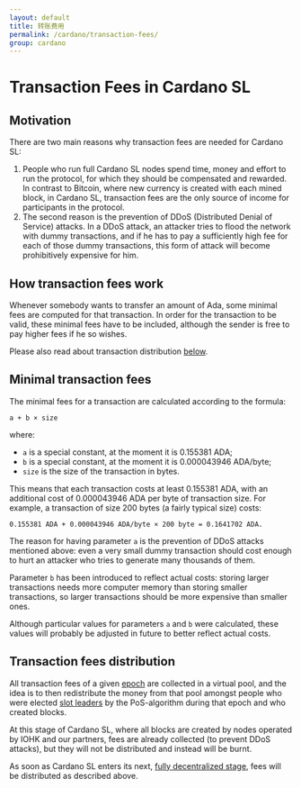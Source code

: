```yaml
---
layout: default
title: 转账费用
permalink: /cardano/transaction-fees/
group: cardano
---
```


# Transaction Fees in Cardano SL

## Motivation

There are two main reasons why transaction fees are needed for Cardano SL:

1.  People who run full Cardano SL nodes spend time, money and effort to run the protocol, for which they should
    be compensated and rewarded. In contrast to Bitcoin, where new currency is created with each mined block,
    in Cardano SL, transaction fees are the only source of income for participants in the protocol.
2.  The second reason is the prevention of DDoS (Distributed Denial of Service) attacks. In a DDoS attack, an attacker
    tries to flood the network with dummy transactions, and if he has to pay a sufficiently high fee for each of those
    dummy transactions, this form of attack will become prohibitively expensive for him.

## How transaction fees work

Whenever somebody wants to transfer an amount of Ada, some minimal fees are computed for that transaction. In order for
the transaction to be valid, these minimal fees have to be included, although the sender is free to pay higher fees if
he so wishes.

Please also read about transaction distribution [below](#transaction-fees-distribution).

## Minimal transaction fees

The minimal fees for a transaction are calculated according to the formula:

```
a + b × size
```

where:

*  `a` is a special constant, at the moment it is 0.155381 ADA;
*  `b` is a special constant, at the moment it is 0.000043946 ADA/byte;
*  `size` is the size of the transaction in bytes.

This means that each transaction costs at least 0.155381 ADA, with an additional cost of 0.000043946 ADA per byte of
transaction size. For example, a transaction of size 200 bytes (a fairly typical size) costs:

```
0.155381 ADA + 0.000043946 ADA/byte × 200 byte = 0.1641702 ADA.
```

The reason for having parameter `a` is the prevention of DDoS attacks mentioned above: even a very small dummy
transaction should cost enough to hurt an attacker who tries to generate many thousands of them.

Parameter `b` has been introduced to reflect actual costs: storing larger transactions needs more computer memory
than storing smaller transactions, so larger transactions should be more expensive than smaller ones.

Although particular values for parameters `a` and `b` were calculated, these values will probably be adjusted in
future to better reflect actual costs.

## Transaction fees distribution

All transaction fees of a given [epoch](https://cardanodocs.com/glossary/#epoch) are collected in a virtual pool,
and the idea is to then redistribute the money from that pool amongst people who were elected [slot leaders](https://cardanodocs.com/glossary/#slot-leader)
by the PoS-algorithm during that epoch and who created blocks.

At this stage of Cardano SL, where all blocks are created by nodes operated by IOHK and our partners, fees are
already collected (to prevent DDoS attacks), but they will not be distributed and instead will be burnt.

As soon as Cardano SL enters its next, [fully decentralized stage](https://cardanoroadmap.com/), fees will be
distributed as described above.
